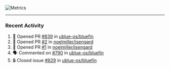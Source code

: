 ![Metrics](https://metrics.lecoq.io/KyleGospo?template=classic&base=header%2C%20activity%2C%20community%2C%20repositories%2C%20metadata&base.indepth=false&base.hireable=false&base.skip=false&config.timezone=America%2FLos_Angeles)

---
### Recent Activity
<!--START_SECTION:activity-->
1. 💪 Opened PR [#839](https://github.com/ublue-os/bluefin/pull/839) in [ublue-os/bluefin](https://github.com/ublue-os/bluefin)
2. 💪 Opened PR [#2](https://github.com/noelmiller/isengard/pull/2) in [noelmiller/isengard](https://github.com/noelmiller/isengard)
3. 💪 Opened PR [#1](https://github.com/noelmiller/isengard/pull/1) in [noelmiller/isengard](https://github.com/noelmiller/isengard)
4. 🗣 Commented on [#790](https://github.com/ublue-os/bluefin/pull/790#issuecomment-1912896592) in [ublue-os/bluefin](https://github.com/ublue-os/bluefin)
5. 🔒 Closed issue [#829](https://github.com/ublue-os/bluefin/issues/829) in [ublue-os/bluefin](https://github.com/ublue-os/bluefin)
<!--END_SECTION:activity-->
